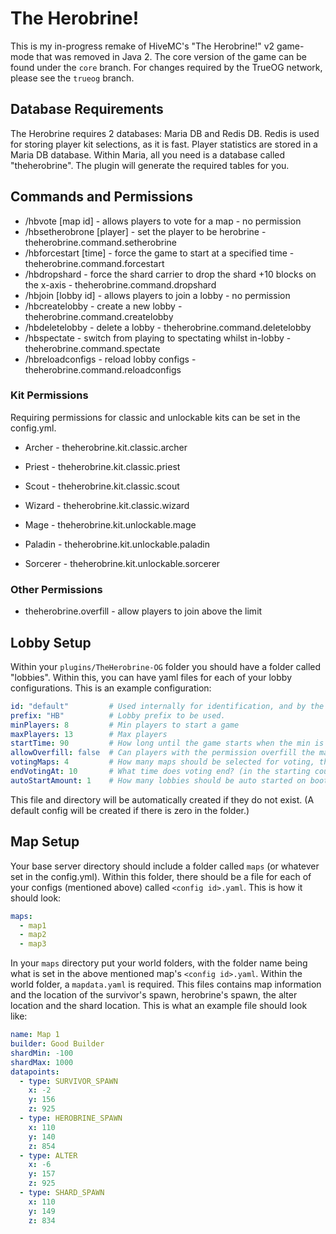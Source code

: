 # The Herobrine!

This is my in-progress remake of HiveMC's "The Herobrine!" v2 game-mode that was removed in Java 2. The core version of the game can be found under the `core` branch. For changes required by the TrueOG network, please see the `trueog` branch.

## Database Requirements
The Herobrine requires 2 databases: Maria DB and Redis DB. Redis is used for storing player kit selections, as it is fast. Player statistics are stored in a Maria DB database. Within Maria, all you need is a database called "theherobrine". The plugin will generate the required tables for you.

## Commands and Permissions
- /hbvote [map id] - allows players to vote for a map - no permission
- /hbsetherobrone [player] - set the player to be herobrine - theherobrine.command.setherobrine
- /hbforcestart [time] - force the game to start at a specified time - theherobrine.command.forcestart
- /hbdropshard - force the shard carrier to drop the shard +10 blocks on the x-axis - theherobrine.command.dropshard
- /hbjoin [lobby id] - allows players to join a lobby - no permission
- /hbcreatelobby <configuration id> - create a new lobby - theherobrine.command.createlobby
- /hbdeletelobby <lobby id> - delete a lobby - theherobrine.command.deletelobby
- /hbspectate - switch from playing to spectating whilst in-lobby - theherobrine.command.spectate
- /hbreloadconfigs - reload lobby configs - theherobrine.command.reloadconfigs

### Kit Permissions
Requiring permissions for classic and unlockable kits can be set in the config.yml.

- Archer - theherobrine.kit.classic.archer
- Priest - theherobrine.kit.classic.priest
- Scout - theherobrine.kit.classic.scout
- Wizard - theherobrine.kit.classic.wizard

- Mage - theherobrine.kit.unlockable.mage
- Paladin - theherobrine.kit.unlockable.paladin
- Sorcerer - theherobrine.kit.unlockable.sorcerer

### Other Permissions
- theherobrine.overfill - allow players to join above the limit

## Lobby Setup
Within your `plugins/TheHerobrine-OG` folder you should have a folder called "lobbies". Within this, you can have yaml files for each of your lobby configurations. This is an example configuration:
```yaml
id: "default"         # Used internally for identification, and by the map base (see below)
prefix: "HB"          # Lobby prefix to be used.
minPlayers: 8         # Min players to start a game
maxPlayers: 13        # Max players
startTime: 90         # How long until the game starts when the min is reached
allowOverfill: false  # Can players with the permission overfill the max?
votingMaps: 4         # How many maps should be selected for voting, this should be no more than the amount in the map base config
endVotingAt: 10       # What time does voting end? (in the starting countdown)
autoStartAmount: 1    # How many lobbies should be auto started on boot?
```
This file and directory will be automatically created if they do not exist. (A default config will be created if there is zero in the folder.)

## Map Setup
Your base server directory should include a folder called `maps` (or whatever set in the config.yml). Within this folder, there should be a file for each of your configs (mentioned above) called `<config id>.yaml`. This is how it should look:
```yaml
maps:
  - map1
  - map2
  - map3
```

In your `maps` directory put your world folders, with the folder name being what is set in the above mentioned map's `<config id>.yaml`. Within the world folder, a `mapdata.yaml` is required.
This files contains map information and the location of the survivor's spawn, herobrine's spawn, the alter location and the shard location.
This is what an example file should look like:
```yaml
name: Map 1
builder: Good Builder
shardMin: -100
shardMax: 1000
datapoints:
  - type: SURVIVOR_SPAWN
    x: -2
    y: 156
    z: 925
  - type: HEROBRINE_SPAWN
    x: 110
    y: 140
    z: 854
  - type: ALTER
    x: -6
    y: 157
    z: 925
  - type: SHARD_SPAWN
    x: 110
    y: 149
    z: 834
```
